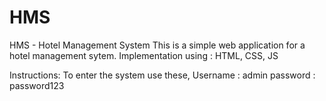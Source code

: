 # HMS
HMS - Hotel Management System
This is a simple web application for a hotel management sytem.
Implementation using : HTML, CSS, JS

Instructions:
To enter the system use these,
Username : admin
password : password123
